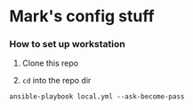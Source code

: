 # Mark's config stuff

### How to set up workstation

1. Clone this repo

2. `cd` into the repo dir

```
ansible-playbook local.yml --ask-become-pass
```
